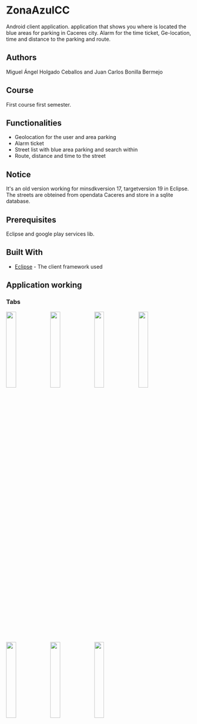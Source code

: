 # ZonaAzulCC

Android client application. application that shows you where is located the blue areas for parking in Caceres city. Alarm for the time ticket, Ge-location, time and distance to the parking and route.

## Authors

Miguel Ángel Holgado Ceballos and Juan Carlos Bonilla Bermejo

## Course

First course first semester.

## Functionalities

* Geolocation for the user and area parking
* Alarm ticket
* Street list with blue area parking and search within
* Route, distance and time to the street

## Notice

It's an old version working for minsdkversion 17, targetversion 19 in Eclipse. The streets are obteined from opendata Caceres and store in a sqlite database.

## Prerequisites

Eclipse and google play services lib.


## Built With

* [Eclipse](http://www.eclipse.org/downloads/packages/) - The client framework used

## Application working

### Tabs

<img src="https://cloud.githubusercontent.com/assets/13255003/24083782/2e9d2df6-0cde-11e7-9ec1-bac60aa1ec1d.png" width="23%"></img>
<img src="https://cloud.githubusercontent.com/assets/13255003/24083783/2ea09cde-0cde-11e7-94ee-7dd55c39a3b0.png" width="23%"></img>
<img src="https://cloud.githubusercontent.com/assets/13255003/24083784/2ea42b6a-0cde-11e7-92e6-24a613181c6d.png" width="23%"></img>
<img src="https://cloud.githubusercontent.com/assets/13255003/24083785/2ea90324-0cde-11e7-9e70-e1f5db957ae4.png" width="23%"></img>
<img src="https://cloud.githubusercontent.com/assets/13255003/24083786/2eadfda2-0cde-11e7-8fc6-c50546cfd09c.png" width="23%"></img>
<img src="https://cloud.githubusercontent.com/assets/13255003/24083787/2eaebfda-0cde-11e7-92e4-63e7b776bb8f.png" width="23%"></img>
<img src="https://cloud.githubusercontent.com/assets/13255003/24083788/2ec0c4a0-0cde-11e7-9ffc-f4839888ffb5.png" width="23%"></img> 

